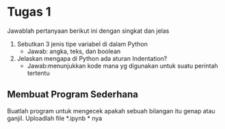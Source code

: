 # Tugas 1

Jawablah pertanyaan berikut ini dengan singkat dan jelas
1. Sebutkan 3 jenis tipe variabel di dalam Python
    * Jawab: angka, teks, dan boolean
2. Jelaskan mengapa di Python ada aturan Indentation?
    * Jawab:menunjukkan kode mana yg digunakan untuk suatu perintah tertentu
    
## Membuat Program Sederhana

Buatlah program untuk mengecek apakah sebuah bilangan itu genap atau ganjil. Uploadlah file *.ipynb * nya

